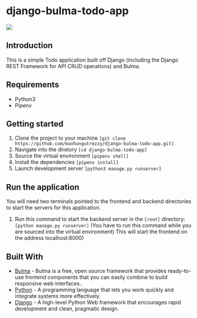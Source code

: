 # django-bulma-todo-app

![](https://drive.google.com/file/d/1DyLTNYMB5Rt6L3OBI9pGjoKclb4q_Wc6/view?usp=sharing)


## Introduction

This is a simple Todo application built off Django (including the Django REST Framework for API CRUD operations) and Bulma.

## Requirements
* Python3
* Pipenv

## Getting started
1. Clone the project to your machine ```[git clone https://github.com/mavhungutrezzy/django-bulma-todo-app.git]```
2. Navigate into the diretory ```[cd django-bulma-todo-app]```
3. Source the virtual environment ```[pipenv shell]```
4. Install the dependencies ```[pipenv install]```
5. Launch development server ```[python3 manage.py runserver]```


## Run the application
You will need two terminals pointed to the frontend and backend directories to start the servers for this application.

1. Run this command to start the backend server in the ```[root]``` directory: ```[python manage.py runserver]``` (You have to run this command while you are sourced into the virtual environment) This will start the frontend on the address localhost:8000)


## Built With

* [Bulma](https://bulma.io/) - Bulma is a free, open source framework that provides ready-to-use frontend components that you can easily combine to build responsive web interfaces..
* [Python](https://www.python.org/) - A programming language that lets you work quickly and integrate systems more effectively.
* [Django](http://djangoproject.org/) - A high-level Python Web framework that encourages rapid development and clean, pragmatic design.
